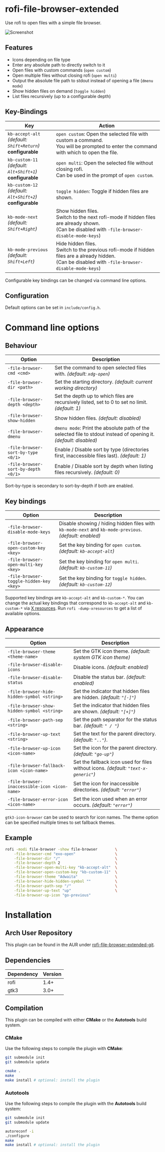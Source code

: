 # rofi-file-browser-extended

Use rofi to open files with a simple file browser.

![Screenshot](https://marvinkreis.github.io/rofi-file-browser-extended/example.png)

## Features

* Icons depending on file type
* Enter any absolute path to directly switch to it
* Open files with custom commands (`open custom`)
* Open multiple files without closing rofi (`open multi`)
* Output the absolute file path to stdout instead of opening a file (`dmenu mode`)
* Show hidden files on demand  (`toggle hidden`)
* List files recursively (up to a configurable depth)

## Key-Bindings

Key                                                                      | Action
------------------------------------------------------------------------ | ----------------------------------------------------------------------------------
`kb-accept-alt` <br/> *(default: `Shift+Return`)* <br/> **configurable** | `open custom`: Open the selected file with custom a command. <br/> You will be prompted to enter the command with which to open the file.
`kb-custom-11` <br/> *(default: `Alt+Shift+1`)* <br/> **configurable**   | `open multi`: Open the selected file without closing rofi. <br/> Can be used in the prompt of `open custom`.
`kb-custom-12` <br/> *(default: `Alt+Shift+2`)* <br/> **configurable**   | `toggle hidden`: Toggle if hidden files are shown.
`kb-mode-next` <br/> *(default: `Shift+Right`)*                          | Show hidden files. <br/> Switch to the next rofi-mode if hidden files are already shown. <br/> (Can be disabled with `-file-browser-disable-mode-keys`)
`kb-mode-previous` <br/> *(default: `Shift+Left`)*                       | Hide hidden files. <br/> Switch to the previous rofi-mode if hidden files are a already hidden. <br/> (Can be disabled with `-file-browser-disable-mode-keys`)

Configurable key bindings can be changed via command line options.

## Configuration

Default options can be set in `include/config.h`.

# Command line options

## Behaviour

Option                              | Description
----------------------------------- | -----------
`-file-browser-cmd <cmd>`           | Set the command to open selected files with. *(default: `xdg-open`)*
`-file-browser-dir <path>`          | Set the starting directory. *(default: current working directory)*
`-file-browser-depth <depth>`       | Set the depth up to which files are recursively listed, set to 0 to set no limit. *(default: 1)*
`-file-browser-show-hidden`         | Show hidden files. *(default: disabled)*
`-file-browser-dmenu`               | `dmenu mode`: Print the absolute path of the selected file to stdout instead of opening it. *(default: disabled)*
`-file-browser-sort-by-type <0/1>`  | Enable / Disable sort by type (directories first, inaccessible files last). *(default: 1)*
`-file-browser-sort-by-depth <0/1>` | Enable / Disable sort by depth when listing files recursively. *(default: 0)*

Sort-by-type is secondary to sort-by-depth if both are enabled.

## Key bindings

Option                                      | Description
------------------------------------------- | -----------
`-file-browser-disable-mode-keys`           | Disable showing / hiding hidden files with `kb-mode-next` and `kb-mode-previous`. *(default: enabled)*
`-file-browser-open-custom-key <key>`       | Set the key binding for `open custom`. *(default: `kb-accept-alt`)*
`-file-browser-open-multi-key <key>`        | Set the key binding for `open multi`. *(default: `kb-custom-11`)*
`-file-browser-toggle-hidden-key <key>`     | Set the key binding for `toggle hidden`. *(default: `kb-custom-12`)*

Supported key bindings are `kb-accept-alt` and `kb-custom-*`.
You can change the actual key bindings that correspond to `kb-accept-alt` and `kb-custom-*` via [X resources](https://wiki.archlinux.org/index.php/X_resources).
Run `rofi -dump-xresources` to get a list of available options.

## Appearance

Option                                        | Description
--------------------------------------------- | -----------
`-file-browser-theme <theme-name>`            | Set the GTK icon theme. *(default: system GTK icon theme)*
`-file-browser-disable-icons`                 | Disable icons. *(default: enabled)*
`-file-browser-disable-status`                | Disable the status bar. *(default: enabled)*
`-file-browser-hide-hidden-symbol <string>`   | Set the indicator that hidden files are hidden. *(default: `"[-]"`)*
`-file-browser-show-hidden-symbol <string>`   | Set the indicator that hidden files are shown. *(default: `"[+]"`)*
`-file-browser-path-sep <string>`             | Set the path separator for the status bar. *(default: `" / "`)*
`-file-browser-up-text <string>`              | Set the text for the parent directory. *(default: `".."`)*.
`-file-browser-up-icon <icon-name>`           | Set the icon for the parent directory. *(default: `"go-up"`)*
`-file-browser-fallback-icon <icon-name>`     | Set the fallback icon used for files without icons. *(default: `"text-x-generic"`)*
`-file-browser-inaccessible-icon <icon-name>` | Set the icon for inaccessible directories. *(default: `"error"`)*
`-file-browser-error-icon <icon-name>`        | Set the icon used when an error occurs. *(default: `"error"`)*

`gtk3-icon-browser` can be used to search for icon names.
The theme option can be specified multiple times to set fallback themes.

## Example

```bash
rofi -modi file-browser -show file-browser        \
    -file-browser-cmd "exo-open"                  \
    -file-browser-dir "/"                         \
    -file-browser-depth 2                         \
    -file-browser-open-multi-key "kb-accept-alt"  \
    -file-browser-open-custom-key "kb-custom-11"  \
    -file-browser-theme "Adwaita"                 \
    -file-browser-hide-hidden-symbol ""           \
    -file-browser-path-sep "/"                    \
    -file-browser-up-text "up"                    \
    -file-browser-up-icon "go-previous"
```

# Installation

## Arch User Repository

This plugin can be found in the AUR under [rofi-file-browser-extended-git](https://aur.archlinux.org/packages/rofi-file-browser-extended-git/).

## Dependencies

| Dependency | Version |
| ---------- | ------- |
| rofi       | 1.4+    |
| gtk3       | 3.0+    |

## Compilation

This plugin can be compiled with either **CMake** or the **Autotools** build system.

### CMake

Use the following steps to compile the plugin with **CMake**:

```bash
git submodule init
git submodule update

cmake .
make
make install # optional: install the plugin
```

### Autotools

Use the following steps to compile the plugin with the **Autotools** build system:

```bash
git submodule init
git submodule update

autoreconf -i
./configure
make
make install # optional: install the plugin
```
